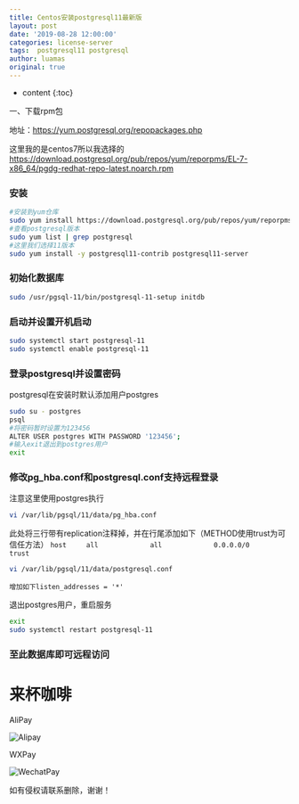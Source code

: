 ```yaml
---
title: Centos安装postgresql11最新版
layout: post
date: '2019-08-28 12:00:00'
categories: license-server
tags:  postgresql11 postgresql
author: luamas
original: true
---
```


* content
{:toc}


一、下载rpm包

地址：https://yum.postgresql.org/repopackages.php

这里我的是centos7所以我选择的
https://download.postgresql.org/pub/repos/yum/reporpms/EL-7-x86_64/pgdg-redhat-repo-latest.noarch.rpm

### 安装
```bash
#安装到yum仓库
sudo yum install https://download.postgresql.org/pub/repos/yum/reporpms/EL-7-x86_64/pgdg-redhat-repo-latest.noarch.rpm
#查看postgresql版本
sudo yum list | grep postgresql
#这里我们选择11版本
sudo yum install -y postgresql11-contrib postgresql11-server
```

### 初始化数据库
```bash
sudo /usr/pgsql-11/bin/postgresql-11-setup initdb
```

### 启动并设置开机启动
```bash
sudo systemctl start postgresql-11
sudo systemctl enable postgresql-11
```

### 登录postgresql并设置密码

postgresql在安装时默认添加用户postgres
```bash
sudo su - postgres
psql
#将密码暂时设置为123456
ALTER USER postgres WITH PASSWORD '123456';
#输入exit退出到postgres用户
exit
```

### 修改pg_hba.conf和postgresql.conf支持远程登录

注意这里使用postgres执行
```bash
vi /var/lib/pgsql/11/data/pg_hba.conf
```

此处将三行带有replication注释掉，并在行尾添加如下（METHOD使用trust为可信任方法）
`host     all             all             0.0.0.0/0               trust`

```bash
vi /var/lib/pgsql/11/data/postgresql.conf
```
`增加如下listen_addresses = '*'`

退出postgres用户，重启服务
```bash
exit
sudo systemctl restart postgresql-11
```

### 至此数据库即可远程访问

# 来杯咖啡

AliPay

![Alipay](http://blog.luamas.com/images/aliPay.jpg)

WXPay

![WechatPay](http://blog.luamas.com/images/wechatPay.jpg)



如有侵权请联系删除，谢谢！

